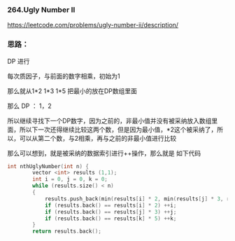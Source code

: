 ###	264.Ugly Number II

https://leetcode.com/problems/ugly-number-ii/description/

###	思路：

DP 进行

每次质因子，与前面的数字相乘，初始为1

那么就从1*2  1\*3 1\*5 把最小的放在DP数组里面

那么 DP ： 1，2

所以继续寻找下一个DP数字，因为之前的，非最小值并没有被采纳放入数组里面，所以下一次还得继续比较这两个数，但是因为最小值，*2这个被采纳了，所以，可以从第二个数，与2相乘，再与之前的非最小值进行比较

那么可以想到，就是被采纳的数据索引进行++操作，那么就是 如下代码

```c++
int nthUglyNumber(int n) {
        vector <int> results (1,1);
        int i = 0, j = 0, k = 0;
        while (results.size() < n)
        {
            results.push_back(min(results[i] * 2, min(results[j] * 3, results[k] * 5)));
            if (results.back() == results[i] * 2) ++i;
            if (results.back() == results[j] * 3) ++j;
            if (results.back() == results[k] * 5) ++k;
        }
        return results.back();
```

